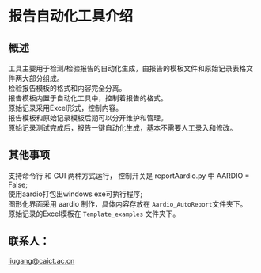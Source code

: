 # 报告自动化工具介绍
## 概述
工具主要用于检测/检验报告的自动化生成，由报告的模板文件和原始记录表格文件两大部分组成。 <br>
检验报告模板的格式和内容完全分离。<br>
报告模板内置于自动化工具中，控制着报告的格式。<br>
原始记录采用Excel形式，控制内容。<br>
报告模板和原始记录模板后期可以分开维护和管理。<br>
原始记录测试完成后，报告一键自动化生成，基本不需要人工录入和修改。<br>

## 其他事项
支持命令行 和 GUI 两种方式运行， 控制开关是 reportAardio.py 中 AARDIO = False; <br>
使用aardio打包出windows exe可执行程序;<br>
图形化界面采用 aardio 制作，具体内容存放在 `Aardio_AutoReport`文件夹下。<br>
原始记录的Excel模板在 `Template_examples` 文件夹下。 <br>

## 联系人：
liugang@caict.ac.cn


